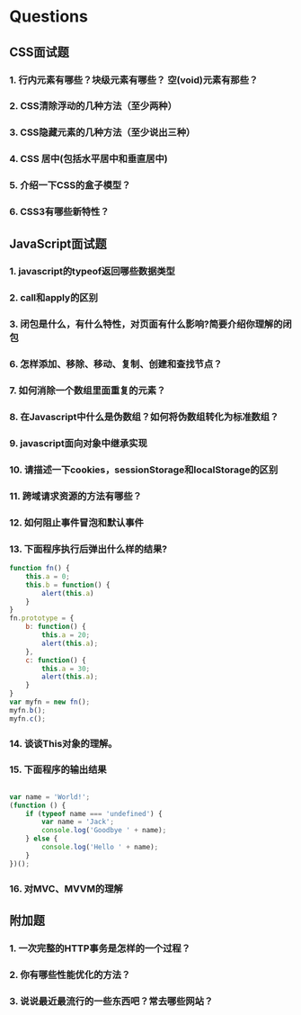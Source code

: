 # Questions

## CSS面试题

### 1. 行内元素有哪些？块级元素有哪些？ 空(void)元素有那些？







### 2. CSS清除浮动的几种方法（至少两种）





### 3. CSS隐藏元素的几种方法（至少说出三种）






### 4. CSS 居中(包括水平居中和垂直居中)





### 5. 介绍一下CSS的盒子模型？




### 6. CSS3有哪些新特性？





## JavaScript面试题

### 1. javascript的typeof返回哪些数据类型



### 2. call和apply的区别




### 3. 闭包是什么，有什么特性，对页面有什么影响?简要介绍你理解的闭包






### 6. 怎样添加、移除、移动、复制、创建和查找节点？









### 7. 如何消除一个数组里面重复的元素？









### 8. 在Javascript中什么是伪数组？如何将伪数组转化为标准数组？










### 9. javascript面向对象中继承实现





### 10. 请描述一下cookies，sessionStorage和localStorage的区别







### 11. 跨域请求资源的方法有哪些？




### 12. 如何阻止事件冒泡和默认事件




### 13. 下面程序执行后弹出什么样的结果?

```javascript
function fn() {
    this.a = 0;
    this.b = function() {
        alert(this.a)
    }
}
fn.prototype = {
    b: function() {
        this.a = 20;
        alert(this.a);
    },
    c: function() {
        this.a = 30;
        alert(this.a);
    }
}
var myfn = new fn();
myfn.b();
myfn.c();
```

### 14. 谈谈This对象的理解。






### 15. 下面程序的输出结果

```javascript

var name = 'World!';
(function () {
    if (typeof name === 'undefined') {
        var name = 'Jack';
        console.log('Goodbye ' + name);
    } else {
        console.log('Hello ' + name);
    }
})();

```

### 16. 对MVC、MVVM的理解






## 附加题


### 1. 一次完整的HTTP事务是怎样的一个过程？








### 2. 你有哪些性能优化的方法？








### 3. 说说最近最流行的一些东西吧？常去哪些网站？







